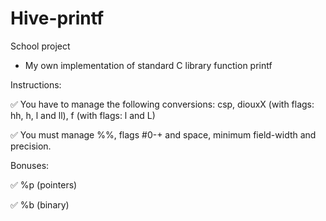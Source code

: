 # Hive-printf

School project

- My own implementation of standard C library function printf

Instructions:


✅ You have to manage the following conversions: csp, diouxX (with flags: hh, h, l and ll), f (with flags: l and L)

✅ You must manage %%, flags #0-+ and space, minimum field-width and precision.



Bonuses:


✅ %p (pointers)

✅ %b (binary)
